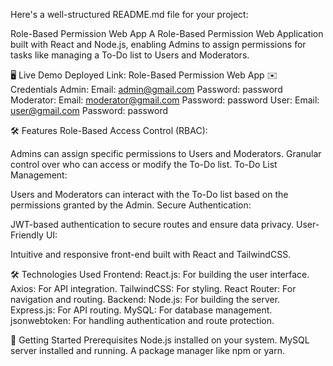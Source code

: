 
Here's a well-structured README.md file for your project:

Role-Based Permission Web App
A Role-Based Permission Web Application built with React and Node.js, enabling Admins to assign permissions for tasks like managing a To-Do list to Users and Moderators.

🖥️ Live Demo
Deployed Link: Role-Based Permission Web App
✉️ Credentials
Admin:
Email: admin@gmail.com
Password: password
Moderator:
Email: moderator@gmail.com
Password: password
User:
Email: user@gmail.com
Password: password



🛠️ Features
Role-Based Access Control (RBAC):

Admins can assign specific permissions to Users and Moderators.
Granular control over who can access or modify the To-Do list.
To-Do List Management:

Users and Moderators can interact with the To-Do list based on the permissions granted by the Admin.
Secure Authentication:

JWT-based authentication to secure routes and ensure data privacy.
User-Friendly UI:

Intuitive and responsive front-end built with React and TailwindCSS.



🛠️ Technologies Used
Frontend:
React.js: For building the user interface.
Axios: For API integration.
TailwindCSS: For styling.
React Router: For navigation and routing.
Backend:
Node.js: For building the server.
Express.js: For API routing.
MySQL: For database management.
jsonwebtoken: For handling authentication and route protection.


🚀 Getting Started
Prerequisites
Node.js installed on your system.
MySQL server installed and running.
A package manager like npm or yarn.
